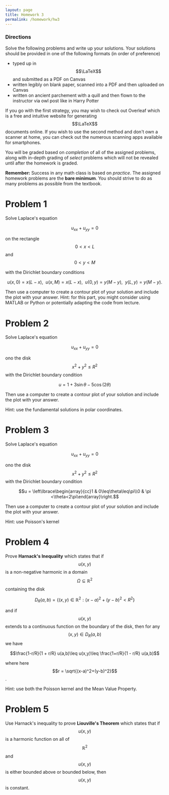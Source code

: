 ```yaml
---
layout: page
title: Homework 3
permalink: /homework/hw3
---
```


### Directions
Solve the following problems and write up your solutions.  Your solutions should be provided in one of the following formats (in order of preference)
* typed up in $$\LaTeX$$ and submitted as a PDF on Canvas
* written legibly on blank paper, scanned into a PDF and then uploaded on Canvas
* written on ancient parchement with a quill and then flown to the instructor via owl post like in Harry Potter

If you go with the first strategy, you may wish to check out Overleaf which is a free and intuitive website for generating $$\LaTeX$$ documents online.
If you wish to use the second method and don't own a scanner at home, you can check out the numerous scanning apps available for smartphones.

You will be graded based on *completion* of all of the assigned problems, along with in-depth grading of *select* problems which will not be revealed until after the homework is graded.

**Remember:** Success in any math class is based on *practice*.  The assigned homework problems are the **bare minimum**.  You should strive to do as many problems as possible from the textbook.

# Problem 1

Solve Laplace's equation

$$u_{xx} + u_{yy} = 0$$

on the rectangle $$0 < x < L$$ and $$0 < y < M$$

with the Dirichlet boundary conditions

$$u(x,0) = x(L-x),\ \ u(x,M) = x(L-x),\ \ u(0,y) = y(M-y),\ \ y(L,y) = y(M-y).$$

Then use a computer to create a contour plot of your solution and include the plot with your answer.
Hint: for this part, you might consider using MATLAB or Python or potentially adapting the code from lecture.

# Problem 2

Solve Laplace's equation 

$$u_{xx} + u_{yy} = 0$$

ono the disk $$x^2 + y^2\leq R^2$$ with the Dirichlet boundary condition 

$$u = 1 + 3\sin\theta - 5\cos(2\theta)$$

Then use a computer to create a contour plot of your solution and include the plot with your answer.

Hint: use the fundamental solutions in polar coordinates.

# Problem 3

Solve Laplace's equation 

$$u_{xx} + u_{yy} = 0$$

ono the disk $$x^2 + y^2\leq R^2$$ with the Dirichlet boundary condition 

$$u = \left\lbrace\begin{array}{cc}1 & 0\leq\theta\leq\pi\\0 & \pi <\theta<2\pi\end{array}\right.$$

Then use a computer to create a contour plot of your solution and include the plot with your answer.

Hint: use Poisson's kernel

# Problem 4

Prove **Harnack's Inequality** which states that if
$$u(x,y)$$ is a non-negative harmonic in a domain $$\Omega\subseteq\mathbb{R}^2$$ containing the disk

$$D_R(a,b) = \{(x,y)\in\mathbb R^2: (x-a)^2 + (y-b)^2 < R^2\}$$

and if $$u(x,y)$$ extends to a continuous function on the boundary of the disk, then for any  $$(x,y)\in D_R(a,b)$$ we have

$$\frac{1-r/R}{1 + r/R} u(a,b)\leq u(x,y)\leq \frac{1+r/R}{1 - r/R} u(a,b)$$

where here $$r = \sqrt{(x-a)^2+(y-b)^2}$$.

Hint: use both the Poisson kernel and the Mean Value Property.

# Problem 5

Use Harnack's inequality to prove **Liouville's Theorem** which states that if $$u(x,y)$$ is a harmonic function on all of $$\mathbb{R}^2$$ and $$u(x,y)$$ is either bounded above or bounded below, then $$u(x,y)$$ is constant.



